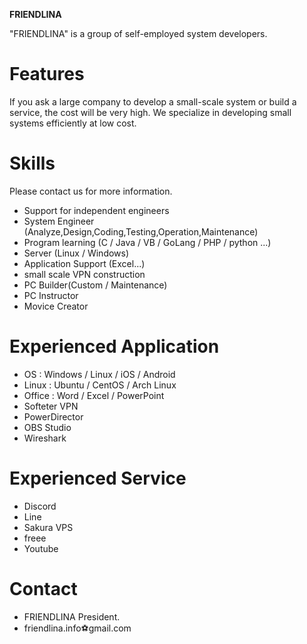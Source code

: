 **FRIENDLINA**

"FRIENDLINA" is a group of self-employed system developers.

# Features
If you ask a large company to develop a small-scale system or build a service, the cost will be very high.
We specialize in developing small systems efficiently at low cost.
 
# Skills
Please contact us for more information.
* Support for independent engineers
* System Engineer (Analyze,Design,Coding,Testing,Operation,Maintenance)
* Program learning (C / Java / VB / GoLang / PHP / python ...)
* Server (Linux / Windows)
* Application Support (Excel...)
* small scale VPN construction
* PC Builder(Custom / Maintenance)
* PC Instructor
* Movice Creator

# Experienced Application
* OS : Windows / Linux / iOS / Android
* Linux : Ubuntu / CentOS / Arch Linux
* Office : Word / Excel / PowerPoint
* Softeter VPN
* PowerDirector
* OBS Studio
* Wireshark

# Experienced Service
* Discord
* Line
* Sakura VPS
* freee
* Youtube

# Contact
* FRIENDLINA President.
* friendlina.info⚽gmail.com
